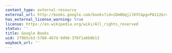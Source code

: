 ```yaml
---
content_type: external-resource
external_url: http://books.google.com/books?id=iDm8QqjilKYC&pg=PA112&redir_esc=y#v=onepage&q&f=false
has_external_license_warning: true
license: https://en.wikipedia.org/wiki/All_rights_reserved
status: ''
title: Google Books
uid: 2f8b5cb3-5788-4b7d-9d9d-376f1a6b8b13
wayback_url: ''
---
```

